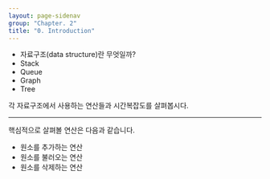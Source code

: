```yaml
---
layout: page-sidenav
group: "Chapter. 2"
title: "0. Introduction"
---
```


- 자료구조(data structure)란 무엇일까?
- Stack
- Queue
- Graph
- Tree

각 자료구조에서 사용하는 연산들과 시간복잡도를 살펴봅시다.

---

핵심적으로 살펴볼 연산은 다음과 같습니다.

- 원소를 추가하는 연산
- 원소를 불러오는 연산
- 원소를 삭제하는 연산